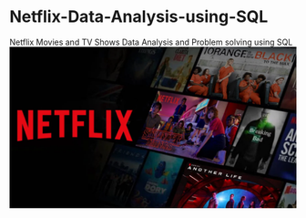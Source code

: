 # Netflix-Data-Analysis-using-SQL
Netflix Movies and TV Shows Data Analysis and Problem solving using SQL
![Netflix Logo](netlix-capa.jpg)
